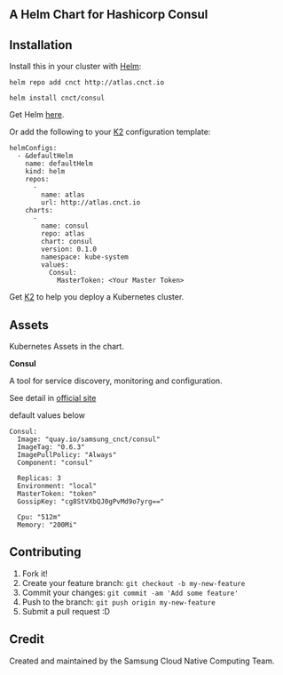 ## A Helm Chart for Hashicorp Consul

## Installation
Install this in your cluster with [Helm](https://github.com/kubernetes/helm):

```
helm repo add cnct http://atlas.cnct.io
```
```
helm install cnct/consul
```

Get Helm [here](https://github.com/kubernetes/helm/blob/master/docs/install.md).

Or add the following to your [K2](https://github.com/samsung-cnct/k2) configuration template:
```
helmConfigs:
  - &defaultHelm
    name: defaultHelm
    kind: helm
    repos:
      -
        name: atlas
        url: http://atlas.cnct.io
    charts:
      -
        name: consul
        repo: atlas
        chart: consul
        version: 0.1.0
        namespace: kube-system
        values:
          Consul:
            MasterToken: <Your Master Token>
```

Get [K2](https://github.com/samsung-cnct/k2) to help you deploy a Kubernetes cluster.

## Assets
Kubernetes Assets in the chart.

**Consul**

A tool for service discovery, monitoring and configuration.

See detail in [official site](https://www.consul.io)

default values below

```
Consul:
  Image: "quay.io/samsung_cnct/consul"
  ImageTag: "0.6.3"
  ImagePullPolicy: "Always"
  Component: "consul"

  Replicas: 3
  Environment: "local"
  MasterToken: "token"
  GossipKey: "cg8StVXbQJ0gPvMd9o7yrg=="

  Cpu: "512m"
  Memory: "200Mi"
```

## Contributing

1. Fork it!
2. Create your feature branch: `git checkout -b my-new-feature`
3. Commit your changes: `git commit -am 'Add some feature'`
4. Push to the branch: `git push origin my-new-feature`
5. Submit a pull request :D

## Credit

Created and maintained by the Samsung Cloud Native Computing Team.
